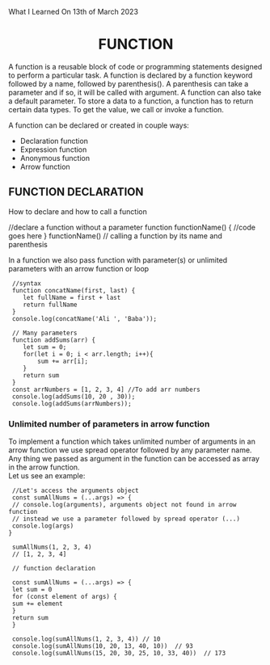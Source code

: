 What I Learned On 13th of March 2023

<h1 style="text-align: center;"> FUNCTION </h1>
<p>A function is a reusable block of code or programming statements designed to perform a particular task. A function is declared by a function keyword followed by a name, followed by parenthesis(). A parenthesis can take a parameter and if so, it will be called with argument. A function can also take a default parameter. To store a data to a function, a function has to return certain data types. To get the value, we call or invoke a function.<br>

A function can be declared or created in couple ways: </p>

<ul>
 <li>Declaration function</li>
 <li>Expression function</li>
 <li>Anonymous function</li>
 <li>Arrow function</li>
</ul>

## FUNCTION DECLARATION
<p>How to declare and how to call a function</p>
     //declare a function without a parameter
     function functionName() {
        //code goes here
     }
     functionName() // calling a function by its name and parenthesis

<p>In a function we also pass function with parameter(s) or unlimited parameters with an arrow function or loop

     //syntax
     function concatName(first, last) {
        let fullName = first + last
        return fullName
     }
     console.log(concatName('Ali ', 'Baba'));

     // Many parameters
     function addSums(arr) {
        let sum = 0;
        for(let i = 0; i < arr.length; i++){
            sum += arr[i];
        }
        return sum
     }
     const arrNumbers = [1, 2, 3, 4] //To add arr numbers
     console.log(addSums(10, 20 , 30));
     console.log(addSums(arrNumbers));

### Unlimited number of parameters in arrow function
<p>To implement a function which takes unlimited number of arguments in an arrow function we use spread operator followed by any parameter name. Any thing we passed as argument in the function can be accessed as array in the arrow function.<br> Let us see an example: </p>

     //Let's access the arguments object
     const sumAllNums = (...args) => {
     // console.log(arguments), arguments object not found in arrow function
     // instead we use a parameter followed by spread operator (...)
     console.log(args)
    }

     sumAllNums(1, 2, 3, 4)
     // [1, 2, 3, 4]

     // function declaration

     const sumAllNums = (...args) => {
     let sum = 0
     for (const element of args) {
     sum += element
     }
     return sum
     }

     console.log(sumAllNums(1, 2, 3, 4)) // 10
     console.log(sumAllNums(10, 20, 13, 40, 10))  // 93
     console.log(sumAllNums(15, 20, 30, 25, 10, 33, 40))  // 173
